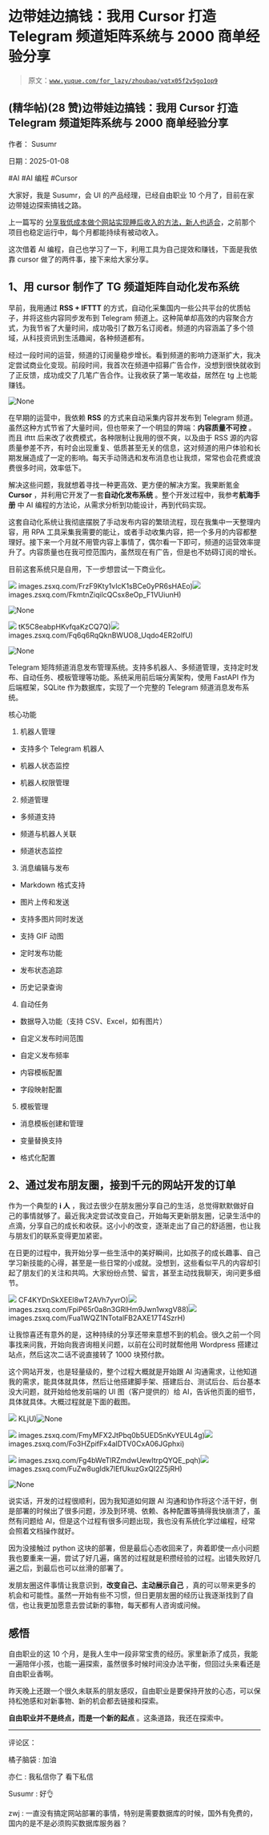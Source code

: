 # 边带娃边搞钱：我用 Cursor 打造 Telegram 频道矩阵系统与 2000 商单经验分享

> 原文：[`www.yuque.com/for_lazy/zhoubao/vqtx05f2v5go1op9`](https://www.yuque.com/for_lazy/zhoubao/vqtx05f2v5go1op9)

## (精华帖)(28 赞)边带娃边搞钱：我用 Cursor 打造 Telegram 频道矩阵系统与 2000 商单经验分享

作者： Susumr

日期：2025-01-08

#AI #AI 编程 #Cursor

大家好，我是 Susumr，会 UI 的产品经理，已经自由职业 10 个月了，目前在家边带娃边探索搞钱之路。

上一篇写的 [分享我低成本做个网站实现睡后收入的方法，新人也适合](https://articles.zsxq.com/id_2pmwndiw6q71.html)，之前那个项目也稳定运行中，每个月都能持续有被动收入。

这次借着 AI 编程，自己也学习了一下，利用工具为自己提效和赚钱，下面是我依靠 cursor 做了的两件事，接下来给大家分享。

## 1、用 cursor 制作了 TG 频道矩阵自动化发布系统

早前，我用通过 **RSS + IFTTT** 的方式，自动化采集国内一些公共平台的优质帖子，并将这些内容同步发布到 Telegram
频道上。这种简单却高效的内容聚合方式，为我节省了大量时间，成功吸引了数万名订阅者。频道的内容涵盖了多个领域，从科技资讯到生活趣闻，各种频道都有。

经过一段时间的运营，频道的订阅量稳步增长。看到频道的影响力逐渐扩大，我决定尝试商业化变现。前段时间，我首次在频道中招募广告合作，没想到很快就收到了正反馈，成功成交了几笔广告合作。让我收获了第一笔收益，居然在 tg 上也能赚钱。

![](img/1f6864303b7f11b3c92c665122908e23.png "None")

在早期的运营中，我依赖 **RSS** 的方式来自动采集内容并发布到 Telegram
频道。虽然这种方式节省了大量时间，但也带来了一个明显的弊端：**内容质量不可控** 。而且 ifttt 后来改了收费模式，各种限制让我用的很不爽，以及由于
RSS
源的内容质量参差不齐，有时会出现重复、低质甚至无关的信息，这对频道的用户体验和长期发展造成了一定的影响。每天手动筛选和发布消息也让我烦，常常也会花费或浪费很多时间，效率低下。

解决这些问题，我就想着寻找一种更高效、更方便的解决方案。我果断氪金 **Cursor** ，并利用它开发了一套**自动化发布系统** 。整个开发过程中，我参考**航海手册** 中 AI 编程的方法论，从需求分析到功能设计，再到代码实现。

这套自动化系统让我彻底摆脱了手动发布内容的繁琐流程，现在我集中一天整理内容，用 RPA 工具采集我需要的能让，或者手动收集内容，把一个多月的内容都整理好。接下来一个月就不用管内容上事情了，偶尔看一下即可，频道的运营效率提升了。内容质量也在我可控范围内，虽然现在有广告，但是也不妨碍订阅的增长。

目前这套系统只是自用，下一步想尝试一下商业化。

![](img/article-) images.zsxq.com/FrzF9Kty1vIcK1sBCe0yPR6sHAEo)![](img/article-) images.zsxq.com/FkmtnZiqilcQCsx8eOp_F1VUiunH)

![](img/6aa2645d9b72acebba45eb52e08f3040.png "None")

![](img/Fo9awU-) tK5C8eabpHKvfqaKzCQ7Q)![](img/article-) images.zsxq.com/Fq6q6RqQknBWUO8_Uqdo4ER2olfU)

![](img/deb507ad88c6e1b49d42a84e9556573a.png "None")

Telegram 矩阵频道消息发布管理系统。支持多机器人、多频道管理，支持定时发布、自动任务、模板管理等功能。系统采用前后端分离架构，使用 FastAPI
作为后端框架，SQLite 作为数据库，实现了一个完整的 Telegram 频道消息发布系统。

核心功能

1. 机器人管理

- 支持多个 Telegram 机器人

- 机器人状态监控

- 机器人权限管理

2. 频道管理

- 多频道支持

- 频道与机器人关联

- 频道状态监控

3. 消息编辑与发布

- Markdown 格式支持

- 图片上传和发送

- 支持多图片同时发送

- 支持 GIF 动图

- 定时发布功能

- 发布状态追踪

- 历史记录查询

4. 自动任务

- 数据导入功能（支持 CSV、Excel，如有图片）

- 自定义发布时间范围

- 自定义发布频率

- 内容模板配置

- 字段映射配置

5. 模板管理

- 消息模板创建和管理

- 变量替换支持

- 格式化配置

## 2、通过发布朋友圈，接到千元的网站开发的订单

作为一个典型的 **i 人** ，我过去很少在朋友圈分享自己的生活，总觉得默默做好自己的事情就够了。最近我决定尝试改变自己，开始每天更新朋友圈，记录生活中的点滴，分享自己的成长和收获。这小小的改变，逐渐走出了自己的舒适圈，也让我与朋友们的联系变得更加紧密。

在日更的过程中，我开始分享一些生活中的美好瞬间，比如孩子的成长趣事、自己学习新技能的心得，甚至是一些日常的小成就。没想到，这些看似平凡的内容却引起了朋友们的关注和共鸣。大家纷纷点赞、留言，甚至主动找我聊天，询问更多细节。

![](img/Fm-) CF4KYDnSkXEEl8wT2AVh7yvrO)![](img/article-) images.zsxq.com/FpiP65r0a8n3GRlHm9Jwn1wxgV88)![](img/article-) images.zsxq.com/Fua1WQZ1NTotalFB2AXE17T4SzrH)

让我惊喜还有意外的是，这种持续的分享还带来意想不到的机会。很久之前一个同事找来问我，开始向我咨询相关问题，以前在公司时就帮他用 Wordpress 搭建过站点，然后这次二话不说直接转了 1000 块预付款。

这个网站开发，也是轻量级的，整个过程大概就是开始跟 AI 沟通需求，让他知道我的需求，能具体就具体，然后让他搭建脚手架、搭建后台、测试后台、后台基本没大问题，就开始给他发前端的 UI 图（客户提供的）给 AI，告诉他页面的细节，具体就具体。大概过程就是下面的截图。

![](img/FiGgzW2tEiBOQolrRNLbVru-) KLjU)![](img/4ce2d431749357a968956d6c0322ac7f.png "None")

![](img/article-) images.zsxq.com/FmyMFX2JtPbq0b5UED5nKvYEUL4g)![](img/article-) images.zsxq.com/Fo3HZpifFx4aIDTV0CxA06JGphxi)

![](img/article-) images.zsxq.com/Fg4bWeTlRZmdwUewItrpQYQE_pqh)![](img/article-) images.zsxq.com/FuZw8ugIdk7lEfUkuzGxQI2Z5jRH)

![](img/233a3212cbc04226d145d49c0bdb65d5.png "None")

说实话，开发的过程很顺利，因为我知道如何跟 AI 沟通和协作将这个活干好，倒是部署的时候出了很多问题，涉及到环境、依赖、各种配置等搞得我快崩溃了，虽然有问题给 AI，但是这个过程有很多问题出现，我也没有系统化学过编程，经常会照着文档操作就好。

因为没接触过 python 这块的部署，但是最后心态收回来了，奔着即使一点小问题我也要重来一遍，尝试了好几遍，痛苦的过程就是积攒经验的过程。出错失败好几遍之后，到最后也可以丝滑的部署了。

发朋友圈这件事情让我意识到，**改变自己、主动展示自己** ，真的可以带来更多的机会和可能性。虽然一开始有些不习惯，但日更朋友圈的经历让我逐渐找到了自信，也让我更加愿意去尝试新的事物，每天都有人咨询或问候。

## 感悟

自由职业的这 10 个月，是我人生中一段非常宝贵的经历。家里新添了成员，我能一遍陪伴小孩，也能一遍探索，虽然很多时候时间没办法平衡，但回过头来看还是自由职业香啊。

昨天晚上还跟一个很久未联系的朋友感叹，自由职业是要保持开放的心态，可以保持松弛感和对新事物、新的机会都去链接和探索。

**自由职业并不是终点，而是一个新的起点** 。这条道路，我还在探索中。

* * *

评论区：

橘子脑袋 : 加油

亦仁 : 我私信你了 看下私信

Susumr : 好👌

zwj : 一直没有搞定网站部署的事情，特别是需要数据库的时候，国外有免费的，国内的是不是必须购买数据库服务器？